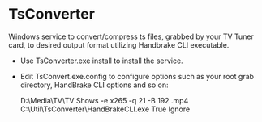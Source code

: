 # TsConverter
Windows service to convert/compress ts files, grabbed by your TV Tuner card, to desired output format utilizing Handbrake CLI executable.

 - Use TsConverter.exe install to install the service.
 - Edit TsConvert.exe.config to configure options such as your root grab directory, HandBrake CLI options and so on:

    <userSettings>
        <TsConverter.Properties.Settings>
            <setting name="RootDirectory" serializeAs="String">
                <value>D:\Media\TV\TV Shows</value>
            </setting>
            <setting name="ConvertOptions" serializeAs="String">
                <value>-e x265 -q 21 -B 192</value>
            </setting>
            <setting name="OutputFileType" serializeAs="String">
                <value>.mp4</value>
            </setting>
            <setting name="ExecutableName" serializeAs="String">
                <value>C:\Util\TsConverter\HandBrakeCLI.exe</value>
            </setting>
            <setting name="DeleteInputFile" serializeAs="String">
                <value>True</value>
            </setting>
            <setting name="IgnoreList" serializeAs="String">
                <value>Ignore</value>
            </setting>
        </TsConverter.Properties.Settings>
    </userSettings>
